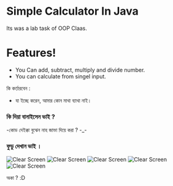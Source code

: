 # Simple Calculator In Java

Its was a lab task of OOP Claas. 

# Features!

  - You Can add, subtract, multiply and divide number. 
  - You can calculate from singel input. 


কি কর্তারবেন :
  - যা ইচ্ছে করেন, আমার কোন মাথা ব্যাথা নাই। 
### কি দিয়া বানাইসেন ভাই ? 
-কোড দেইক্কা বুঝেন নাহ জাভা দিয়ে করা ? -_- 

### ফুডু দেখান ভাই ।

![Clear Screen](http://imageshack.com/a/img923/9017/8YsuEv.png)
![Clear Screen](http://imageshack.com/a/img924/7886/KtblYB.png)
![Clear Screen](http://imageshack.com/a/img923/2710/WXPnzn.png)
![Clear Screen](http://imageshack.com/a/img922/4407/H5tRlj.png)
![Clear Screen](http://imageshack.com/a/img923/3746/pwJRwC.png)

 অকা ? :D 
